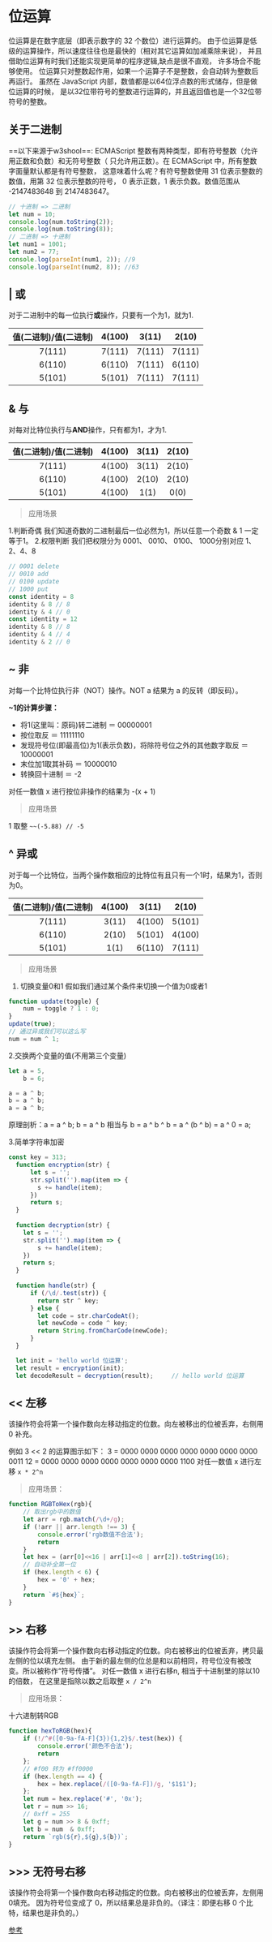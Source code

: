 # 位运算
  位运算是在数字底层（即表示数字的 32 个数位）进行运算的。
由于位运算是低级的运算操作，所以速度往往也是最快的（相对其它运算如加减乘除来说），
并且借助位运算有时我们还能实现更简单的程序逻辑,缺点是很不直观，
许多场合不能够使用。
  位运算只对整数起作用，如果一个运算子不是整数，会自动转为整数后再运行。
虽然在 JavaScript 内部，数值都是以64位浮点数的形式储存，但是做位运算的时候，
是以32位带符号的整数进行运算的，并且返回值也是一个32位带符号的整数。
## 关于二进制
==以下来源于w3shool==:
ECMAScript 整数有两种类型，即有符号整数（允许用正数和负数）和无符号整数（
只允许用正数）。在 ECMAScript 中，所有整数字面量默认都是有符号整数，
这意味着什么呢？有符号整数使用 31 位表示整数的数值，用第 32 位表示整数的符号，
0 表示正数，1 表示负数。数值范围从 -2147483648 到 2147483647。

```javascript
// 十进制 => 二进制
let num = 10;
console.log(num.toString(2));
console.log(num.toString(8));
// 二进制 => 十进制
let num1 = 1001;
let num2 = 77;
console.log(parseInt(num1, 2)); //9
console.log(parseInt(num2, 8)); //63
```
## **|** 或
对于二进制中的每一位执行**或**操作，只要有一个为1，就为1.

值(二进制)/值(二进制)|4(100)|3(11)|2(10)
:-:|:-:|:-:|:-:
7(111)|7(111)|7(111)|7(111)
6(110)|6(110)|7(111)|6(110)
5(101)|5(101)|7(111)|7(111)

## **&** 与
对每对比特位执行与**AND**操作，只有都为1，才为1.

值(二进制)/值(二进制)|4(100)|3(11)|2(10)
:-:|:-:|:-:|:-:
7(111)|4(100)|3(11)|2(10)
6(110)|4(100)|2(10)|2(10)
5(101)|4(100)|1(1)|0(0)

> 应用场景

1.判断奇偶
我们知道奇数的二进制最后一位必然为1，所以任意一个奇数 & 1 一定等于1。
2.权限判断
我们把权限分为 0001、 0010、 0100、 1000分别对应 1、2、4、8

```javascript
// 0001 delete 
// 0010 add 
// 0100 update
// 1000 put
const identity = 8
identity & 8 // 8
identity & 4 // 0
const identity = 12
identity & 8 // 8
identity & 4 // 4
identity & 2 // 0

```
## **~** 非
对每一个比特位执行非（NOT）操作。NOT a 结果为 a 的反转（即反码）。

**~1的计算步骤：**

* 将1(这里叫：原码)转二进制 ＝ 00000001
* 按位取反 ＝ 11111110
* 发现符号位(即最高位)为1(表示负数)，将除符号位之外的其他数字取反 ＝ 10000001
* 末位加1取其补码 ＝ 10000010
* 转换回十进制 ＝ -2

对任一数值 x 进行按位非操作的结果为 -(x + 1)
> 应用场景

1 取整
`~~(-5.88) // -5`

## **^** 异或
对于每一个比特位，当两个操作数相应的比特位有且只有一个1时，结果为1，否则为0。

值(二进制)/值(二进制)|4(100)|3(11)|2(10)
:-:|:-:|:-:|:-:
7(111)|3(11)|4(100)|5(101)
6(110)|2(10)|5(101)|4(100)
5(101)|1(1)|6(110)|7(111)

> 应用场景

1. 切换变量0和1
假如我们通过某个条件来切换一个值为0或者1

```javascript
function update(toggle) {
    num = toggle ? 1 : 0;
}
update(true);
// 通过异或我们可以这么写
num = num ^ 1;
```

2.交换两个变量的值(不用第三个变量)

```javascript
let a = 5,
    b = 6;

a = a ^ b;
b = a ^ b;
a = a ^ b;
```

原理剖析：a = a ^ b; b = a ^ b 相当与 b = a ^ b ^ b = a ^ (b ^ b) = a ^ 0 = a;

3.简单字符串加密

```javascript
const key = 313;
  function encryption(str) {
      let s = '';
      str.split('').map(item => {
        s += handle(item);
      })
      return s;
  }
  
  function decryption(str) {
    let s = '';
    str.split('').map(item => {
        s += handle(item);
    })
    return s;
  }
  
  function handle(str) {
      if (/\d/.test(str)) {
        return str ^ key;
      } else {
        let code = str.charCodeAt();
        let newCode = code ^ key;
        return String.fromCharCode(newCode);
      }
  }

  let init = 'hello world 位运算';
  let result = encryption(init);             
  let decodeResult = decryption(result);     // hello world 位运算
```

## **<<** 左移 
该操作符会将第一个操作数向左移动指定的位数。向左被移出的位被丢弃，右侧用 0 补充。

例如 3 << 2 的运算图示如下：
3 = 0000 0000 0000 0000 0000 0000 0000 0011
12 = 0000 0000 0000 0000 0000 0000 0000 1100
对任一数值 x 进行左移
`x * 2^n`
>应用场景：

```javascript
function RGBToHex(rgb){
    // 取出rgb中的数值
    let arr = rgb.match(/\d+/g);
    if (!arr || arr.length !== 3) {
        console.error('rgb数值不合法');
        return
    }
    let hex = (arr[0]<<16 | arr[1]<<8 | arr[2]).toString(16);
    // 自动补全第一位
    if (hex.length < 6) {
        hex = '0' + hex;
    }
    return `#${hex}`;
}
```
## **>>** 右移 
该操作符会将第一个操作数向右移动指定的位数。向右被移出的位被丢弃，拷贝最左侧的位以填充左侧。
由于新的最左侧的位总是和以前相同，符号位没有被改变。所以被称作“符号传播”。
对任一数值 x 进行右移n, 相当于十进制里的除以10的倍数，
在这里是指除以数之后取整
`x / 2^n`
>应用场景：

十六进制转RGB
```javascript
function hexToRGB(hex){
    if (!/^#([0-9a-fA-F]{3}){1,2}$/.test(hex)) {
        console.error('颜色不合法'); 
        return
    };
    // #f00 转为 #ff0000
    if (hex.length == 4) {
        hex = hex.replace(/([0-9a-fA-F])/g, '$1$1');
    };
    let num = hex.replace('#', '0x');
    let r = num >> 16;
    // 0xff = 255
    let g = num >> 8 & 0xff;
    let b = num  & 0xff;    
    return `rgb(${r},${g},${b})`;
}
```
## **>>>** 无符号右移
该操作符会将第一个操作数向右移动指定的位数。向右被移出的位被丢弃，左侧用0填充。
因为符号位变成了 0，所以结果总是非负的。（译注：即便右移 0 个比特，结果也是非负的。）

[参考](https://www.cnblogs.com/mopagunda/p/11221928.html)